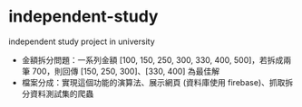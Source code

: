 # independent-study
independent study project in university
- 金額拆分問題：一系列金額 [100, 150, 250, 300, 330, 400, 500]，若拆成兩筆 700，則回傳 [150, 250, 300]、[330, 400] 為最佳解
- 檔案分成：實現這個功能的演算法、展示網頁 (資料庫使用 firebase)、抓取拆分資料測試集的爬蟲
